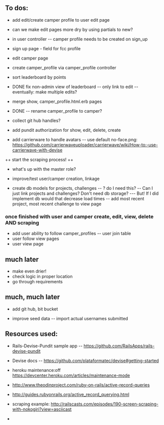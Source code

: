<!-- <%= f.select :type_name, [['Genomics','Genomics'],['Proteomics','Proteomics'],['Transcriptomics','Transcriptomics'],['Other','Other'] %>
<%= f.text_field :type_name_other, "data-depends-on" => "#object_type_name", "data-depends-on-value" => "Other" %>
where #object_type_name is the HTML id of your dropdown. -->


## To dos:
+ add edit/create camper profile to user edit page
+ can we make edit pages more dry by using partials to new?

+ in user controller -- camper profile needs to be created on sign_up
+ sign up page - field for fcc profile
+ edit camper page
+ create camper_profile via camper_profile controller
+ sort leaderboard by points
+ DONE fix non-admin view of leaderboard -- only link to edit
  -- eventually: make multiple edits?
+ merge show, camper_profile.html.erb pages
+ DONE -- rename camper_profile to camper?
+ collect git hub handles?
+ add pundit authorization for show, edit, delete, create


+ add carrierware to handle avatars -- use default no-face.png: https://github.com/carrierwaveuploader/carrierwave/wiki/How-to:-use-carrierwave-with-devise

++ start the scraping process! ++

+ what's up with the master role?

+ improve/test user/camper creation, linkage

+ create db models for projects, challenges
  -- ? do I need this? -- Can I just link projects and challenges? Don't need db storage?
    --- But! If I did implement db would that decrease load times
  -- add most recent project, most recent challenge to view page

### once finished with user and camper create, edit, view, delete AND scraping ###
+ add user ability to follow camper_profiles -- user join table
+ user follow view pages
+ user view page


## much later
+ make even drier!
+ check logic in proper location
+ go through requirements

## much, much later
+ add git hub, bit bucket

+ improve seed data -- import actual usernames submitted


## Resources used:
+ Rails-Devise-Pundit sample app -- https://github.com/RailsApps/rails-devise-pundit

+ Devise docs -- https://github.com/plataformatec/devise#getting-started

+ heroku maintenance:off https://devcenter.heroku.com/articles/maintenance-mode

+ http://www.theodinproject.com/ruby-on-rails/active-record-queries

+ http://guides.rubyonrails.org/active_record_querying.html

+ scraping example: http://railscasts.com/episodes/190-screen-scraping-with-nokogiri?view=asciicast

+
